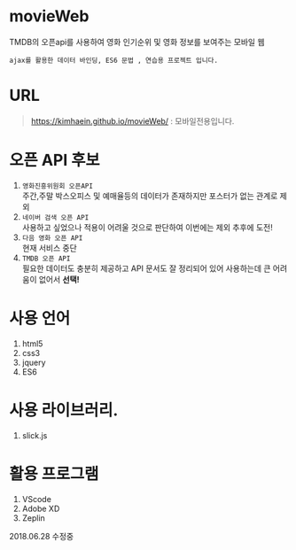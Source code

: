 # movieWeb
TMDB의 오픈api를 사용하여 영화 인기순위 및 영화 정보를 보여주는 모바일 웹

`ajax를 활용한 데이터 바인딩, ES6 문법 , 연습용 프로젝트 입니다.`

# URL
> https://kimhaein.github.io/movieWeb/ : 모바일전용입니다.

# 오픈 API 후보
1. `영화진흥위원회 오픈API`<br/>
    주간,주말 박스오피스 및 예매율등의 데이터가 존재하지만 포스터가 없는 관계로 제외
2. `네이버 검색 오픈 API`<br/>
    사용하고 싶었으나 적용이 어려울 것으로 판단하여 이번에는 제외 추후에 도전!
3. `다음 영화 오픈 API`<br/>
    현재 서비스 중단
4. `TMDB 오픈 API`<br/>
    필요한 데이터도 충분히 제공하고 API 문서도 잘 정리되어 있어 사용하는데 큰 어려움이 없어서 <b>선택!</b>

# 사용 언어
1. html5
2. css3
3. jquery
4. ES6

# 사용 라이브러리.
1. slick.js

# 활용 프로그램
1. VScode
2. Adobe XD
3. Zeplin

2018.06.28 수정중
